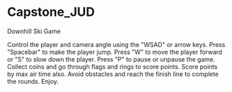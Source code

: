 # Capstone_JUD
 Downhill Ski Game


Control the player and camera angle using the "WSAD" or arrow keys.
Press "Spacebar" to make the player jump.
Press "W" to move the player forward or "S" to slow down the player.
Press "P" to pause or unpause the game.
Collect coins and go through flags and rings to score points. Score points by max air time also.
Avoid obstacles and reach the finish line to complete the rounds.
Enjoy.
